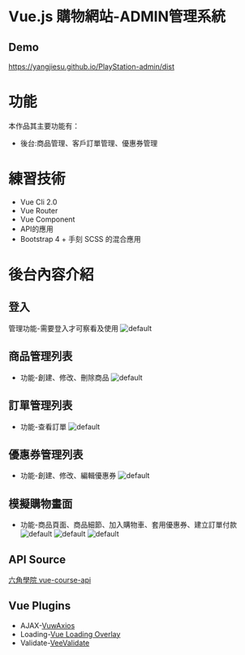 # Vue.js 購物網站-ADMIN管理系統

## Demo
https://yangjiesu.github.io/PlayStation-admin/dist
# 功能
本作品其主要功能有：
* 後台:商品管理、客戶訂單管理、優惠券管理
# 練習技術
* Vue Cli 2.0
* Vue Router
* Vue Component
* API的應用
* Bootstrap 4 + 手刻 SCSS 的混合應用
# 後台內容介紹
## 登入
管理功能-需要登入才可察看及使用
![default](https://user-images.githubusercontent.com/40859746/52622833-bfb1cd80-2ee5-11e9-89bc-39309dfd89b5.PNG)
## 商品管理列表
* 功能-創建、修改、刪除商品
![default](https://user-images.githubusercontent.com/40859746/52622860-d0fada00-2ee5-11e9-8ebf-9910c961e61f.PNG)
## 訂單管理列表
* 功能-查看訂單
![default](https://user-images.githubusercontent.com/40859746/52622885-e243e680-2ee5-11e9-99c9-6d33bc01f1d0.PNG)
## 優惠券管理列表
* 功能-創建、修改、編輯優惠券
![default](https://user-images.githubusercontent.com/40859746/52622904-ee2fa880-2ee5-11e9-8f86-43e9f49f16a2.PNG)
## 模擬購物畫面
* 功能-商品頁面、商品細節、加入購物車、套用優惠券、建立訂單付款
![default](https://user-images.githubusercontent.com/40859746/52622917-f851a700-2ee5-11e9-8e63-6571e39a5d07.PNG)
![default](https://user-images.githubusercontent.com/40859746/52622940-04d5ff80-2ee6-11e9-8773-adfeb51d8840.PNG)
![default](https://user-images.githubusercontent.com/40859746/52622955-0dc6d100-2ee6-11e9-999f-cdad7078f417.PNG)
## API Source
[六角學院 vue-course-api](https://github.com/hexschool/vue-course-api-wiki/wiki)
## Vue Plugins
* AJAX-[VuwAxios](https://www.npmjs.com/package/vue-axios)
* Loading-[Vue Loading Overlay](https://github.com/ankurk91/vue-loading-overlay)
* Validate-[VeeValidate](https://github.com/baianat/vee-validate)
